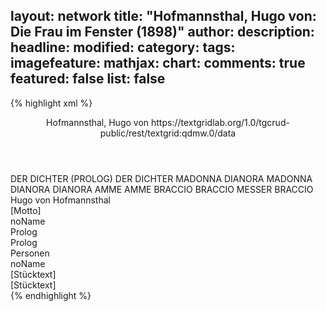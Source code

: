 layout: network
title: "Hofmannsthal, Hugo von: Die Frau im Fenster (1898)"
author:
description:
headline:
modified:
category:
tags:
imagefeature:
mathjax:
chart:
comments: true
featured: false
list: false
---
{% highlight xml %}
<?xml-model href="https://raw.githubusercontent.com/DLiNa/project/master/rules/lina.rnc"?><?xml-model href="https://raw.githubusercontent.com/DLiNa/project/master/rules/lina.sch"?>
<play xmlns="http://lina.digital">
  <header>
    <title>Die Frau im Fenster</title>
    <subtitle/>
    <genretitle/>
    <author>Hofmannsthal, Hugo von</author>
  	<date when="1897" type="written"/>
    <date when="1898" type="print"/>
  	<date when="1898" type="premiere"/>
  	<source>https://textgridlab.org/1.0/tgcrud-public/rest/textgrid:qdmw.0/data</source>
  </header>
  <personae>
    <character>
      <name>DER DICHTER (PROLOG)</name>
      <alias xml:id="der_dichter">
        <name>DER DICHTER</name>
      </alias>
    </character>
    <character>
      <name>MADONNA DIANORA</name>
      <alias xml:id="madonna_dianora">
        <name>MADONNA DIANORA</name>
      </alias>
    	<alias xml:id="dianora">
    		<name>DIANORA</name>
    	</alias>
    </character>
    <character>
      <name>AMME</name>
      <alias xml:id="amme">
        <name>AMME</name>
      </alias>
    </character>
    <character>
      <name>BRACCIO</name>
      <alias xml:id="braccio">
        <name>BRACCIO</name>
      </alias>
    	<alias xml:id="messer_braccio">
    		<name>MESSER BRACCIO</name>
    	</alias>
    </character>
  </personae>
  <text>
    <div>
      <head>Hugo von Hofmannsthal</head>
    </div>
    <div>
      <head>[Motto]</head>
      <div>
        <head>noName</head>
      </div>
    </div>
    <div>
      <head>Prolog</head>
      <div>
        <head>Prolog</head>
        <sp who="#der_dichter">
          <amount n="1" unit="speech_acts"/>
          <amount n="3507" unit="words"/>
          <amount n="469" unit="lines"/>
          <amount n="18744" unit="chars"/>
        </sp>
      </div>
    </div>
    <div>
      <head>Personen</head>
      <div>
        <head>noName</head>
      </div>
    </div>
    <div>
      <head>[Stücktext]</head>
      <div>
        <head>[Stücktext]</head>
        <sp who="#madonna_dianora">
          <amount n="1" unit="speech_acts"/>
          <amount n="1112" unit="words"/>
          <amount n="145" unit="lines"/>
          <amount n="5835" unit="chars"/>
        </sp>
        <sp who="#dianora">
          <amount n="47" unit="speech_acts"/>
          <amount n="1920" unit="words"/>
          <amount n="239" unit="lines"/>
          <amount n="10021" unit="chars"/>
        </sp>
        <sp who="#amme">
          <amount n="34" unit="speech_acts"/>
          <amount n="762" unit="words"/>
          <amount n="33" unit="lines"/>
          <amount n="4115" unit="chars"/>
        </sp>
        <sp who="#braccio">
          <amount n="8" unit="speech_acts"/>
          <amount n="59" unit="words"/>
          <amount n="10" unit="lines"/>
          <amount n="334" unit="chars"/>
        </sp>
        <sp who="#messer_braccio">
          <amount n="1" unit="speech_acts"/>
          <amount n="32" unit="words"/>
          <amount n="4" unit="lines"/>
          <amount n="150" unit="chars"/>
        </sp>
      </div>
    </div>
  </text>
</play>
{% endhighlight %}
